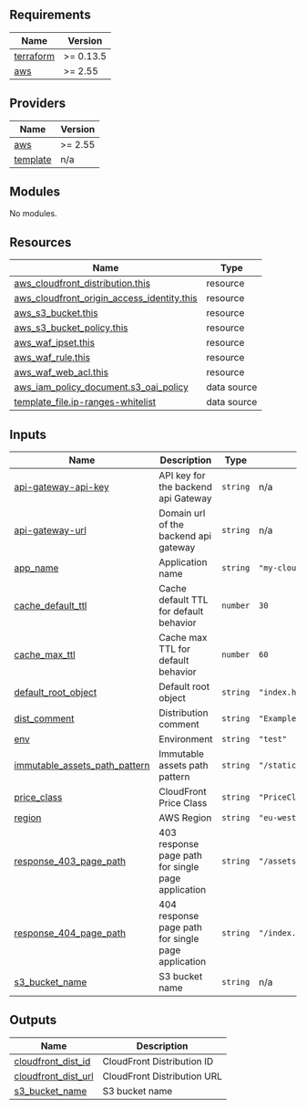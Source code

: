 ## Requirements

| Name | Version |
|------|---------|
| <a name="requirement_terraform"></a> [terraform](#requirement\_terraform) | >= 0.13.5 |
| <a name="requirement_aws"></a> [aws](#requirement\_aws) | >= 2.55 |

## Providers

| Name | Version |
|------|---------|
| <a name="provider_aws"></a> [aws](#provider\_aws) | >= 2.55 |
| <a name="provider_template"></a> [template](#provider\_template) | n/a |

## Modules

No modules.

## Resources

| Name | Type |
|------|------|
| [aws_cloudfront_distribution.this](https://registry.terraform.io/providers/hashicorp/aws/latest/docs/resources/cloudfront_distribution) | resource |
| [aws_cloudfront_origin_access_identity.this](https://registry.terraform.io/providers/hashicorp/aws/latest/docs/resources/cloudfront_origin_access_identity) | resource |
| [aws_s3_bucket.this](https://registry.terraform.io/providers/hashicorp/aws/latest/docs/resources/s3_bucket) | resource |
| [aws_s3_bucket_policy.this](https://registry.terraform.io/providers/hashicorp/aws/latest/docs/resources/s3_bucket_policy) | resource |
| [aws_waf_ipset.this](https://registry.terraform.io/providers/hashicorp/aws/latest/docs/resources/waf_ipset) | resource |
| [aws_waf_rule.this](https://registry.terraform.io/providers/hashicorp/aws/latest/docs/resources/waf_rule) | resource |
| [aws_waf_web_acl.this](https://registry.terraform.io/providers/hashicorp/aws/latest/docs/resources/waf_web_acl) | resource |
| [aws_iam_policy_document.s3_oai_policy](https://registry.terraform.io/providers/hashicorp/aws/latest/docs/data-sources/iam_policy_document) | data source |
| [template_file.ip-ranges-whitelist](https://registry.terraform.io/providers/hashicorp/template/latest/docs/data-sources/file) | data source |

## Inputs

| Name | Description | Type | Default | Required |
|------|-------------|------|---------|:--------:|
| <a name="input_api-gateway-api-key"></a> [api-gateway-api-key](#input\_api-gateway-api-key) | API key for the backend api Gateway | `string` | n/a | yes |
| <a name="input_api-gateway-url"></a> [api-gateway-url](#input\_api-gateway-url) | Domain url of the backend api gateway | `string` | n/a | yes |
| <a name="input_app_name"></a> [app\_name](#input\_app\_name) | Application name | `string` | `"my-cloud-single-page-app"` | no |
| <a name="input_cache_default_ttl"></a> [cache\_default\_ttl](#input\_cache\_default\_ttl) | Cache default TTL for default behavior | `number` | `30` | no |
| <a name="input_cache_max_ttl"></a> [cache\_max\_ttl](#input\_cache\_max\_ttl) | Cache max TTL for default behavior | `number` | `60` | no |
| <a name="input_default_root_object"></a> [default\_root\_object](#input\_default\_root\_object) | Default root object | `string` | `"index.html"` | no |
| <a name="input_dist_comment"></a> [dist\_comment](#input\_dist\_comment) | Distribution comment | `string` | `"Example distribution comment"` | no |
| <a name="input_env"></a> [env](#input\_env) | Environment | `string` | `"test"` | no |
| <a name="input_immutable_assets_path_pattern"></a> [immutable\_assets\_path\_pattern](#input\_immutable\_assets\_path\_pattern) | Immutable assets path pattern | `string` | `"/static/immutable/*"` | no |
| <a name="input_price_class"></a> [price\_class](#input\_price\_class) | CloudFront Price Class | `string` | `"PriceClass_100"` | no |
| <a name="input_region"></a> [region](#input\_region) | AWS Region | `string` | `"eu-west-2"` | no |
| <a name="input_response_403_page_path"></a> [response\_403\_page\_path](#input\_response\_403\_page\_path) | 403 response page path for single page application | `string` | `"/assets/accessDenied/accessForbidden.html"` | no |
| <a name="input_response_404_page_path"></a> [response\_404\_page\_path](#input\_response\_404\_page\_path) | 404 response page path for single page application | `string` | `"/index.html"` | no |
| <a name="input_s3_bucket_name"></a> [s3\_bucket\_name](#input\_s3\_bucket\_name) | S3 bucket name | `string` | n/a | yes |

## Outputs

| Name | Description |
|------|-------------|
| <a name="output_cloudfront_dist_id"></a> [cloudfront\_dist\_id](#output\_cloudfront\_dist\_id) | CloudFront Distribution ID |
| <a name="output_cloudfront_dist_url"></a> [cloudfront\_dist\_url](#output\_cloudfront\_dist\_url) | CloudFront Distribution URL |
| <a name="output_s3_bucket_name"></a> [s3\_bucket\_name](#output\_s3\_bucket\_name) | S3 bucket name |
